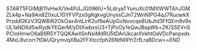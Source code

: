 $START$5FGlMjB11vHwX/Ve4PJLJG096lU+5LdryaTYunuXc01MXWWTAhJGMZLk4p+Na9An8Z0xuL1GYFVPzx0gKgkvgUnyssCJnT2WnNIPG4qJ7RuowkXPrzddGKzV3QWBiR2OkOax4ntLirK2uf6eAUpGcNvvcqe8UbJtd3FfQEm9v9xUL1aNDXd5wRydkYEQerM/yDtXwbxsU3+TjPoOy1eQwJBapWb+ZK/SSEVnSPCIoHmwO6aB9R5YTQQKAwIlSnNsiMdRU5tDArUkcarIlVehtOaVDcPanpxdx4MxL8vcorr7tDkUQrymvqXBa2FFXtccfph26NtNI9YrZrfLraBDcw==$END$